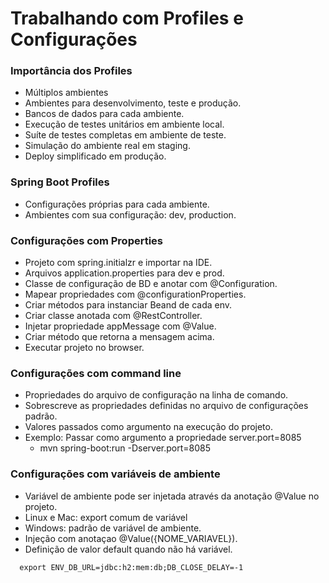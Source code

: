 # Trabalhando com Profiles e Configurações

### Importância dos Profiles

- Múltiplos ambientes
- Ambientes para desenvolvimento, teste e produção.
- Bancos de dados para cada ambiente.
- Execução de testes unitários em ambiente local.
- Suíte de testes completas em ambiente de teste.
- Simulação do ambiente real em staging.
- Deploy simplificado em produção.

### Spring Boot Profiles

- Configurações próprias para cada ambiente.
- Ambientes com sua configuração: dev, production.

### Configurações com Properties

- Projeto com spring.initialzr e importar na IDE.
- Arquivos application.properties para dev e prod.
- Classe de configuração de BD e anotar com @Configuration.
- Mapear propriedades com @configurationProperties.
- Criar métodos para instanciar Beand de cada env.
- Criar classe anotada com @RestController.
- Injetar propriedade appMessage com @Value.
- Criar método que retorna a mensagem acima.
- Executar projeto no browser.

### Configurações com command line

- Propriedades do arquivo de configuração na linha de comando.
- Sobrescreve as propriedades definidas no arquivo de configurações padrão.
- Valores passados como argumento na execução do projeto.
- Exemplo: Passar como argumento a propriedade server.port=8085
  - mvn spring-boot:run -Dserver.port=8085

### Configurações com variáveis de ambiente

- Variável de ambiente pode ser injetada através da anotação @Value no projeto.
- Linux e Mac: export comum de variável
- Windows: padrão de variável de ambiente.
- Injeção com anotaçao @Value({NOME_VARIAVEL}).
- Definição de valor default quando não há variável.

```
  export ENV_DB_URL=jdbc:h2:mem:db;DB_CLOSE_DELAY=-1
```

